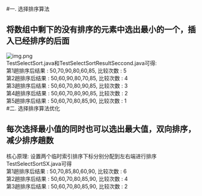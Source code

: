 #一. 选择排序算法
## 将数组中剩下的没有排序的元素中选出最小的一个，插入已经排序的后面  
![img.png](SelectSort.png)  
TestSelectSort.java和TestSelectSortResultSeccond.java可得:  
第1趟排序后结果 : 50,70,90,80,60,85, 比较次数 : 5  
第2趟排序后结果 : 50,60,90,80,70,85, 比较次数 : 4  
第3趟排序后结果 : 50,60,70,80,90,85, 比较次数 : 3  
第4趟排序后结果 : 50,60,70,80,90,85, 比较次数 : 2  
第5趟排序后结果 : 50,60,70,80,85,90, 比较次数 : 1  
#二. 选择排序算法优化
## 每次选择最小值的同时也可以选出最大值，双向排序，减少排序趟数  
核心原理: 设置两个临时索引排序下标分别分配到左右端进行排序  
TestSelectSortSX.java可得  
第1趟排序后结果 : 50,70,85,80,60,90, 比较次数 : 6  
第2趟排序后结果 : 50,60,70,80,85,90, 比较次数 : 4  
第3趟排序后结果 : 50,60,70,80,85,90, 比较次数 : 2
